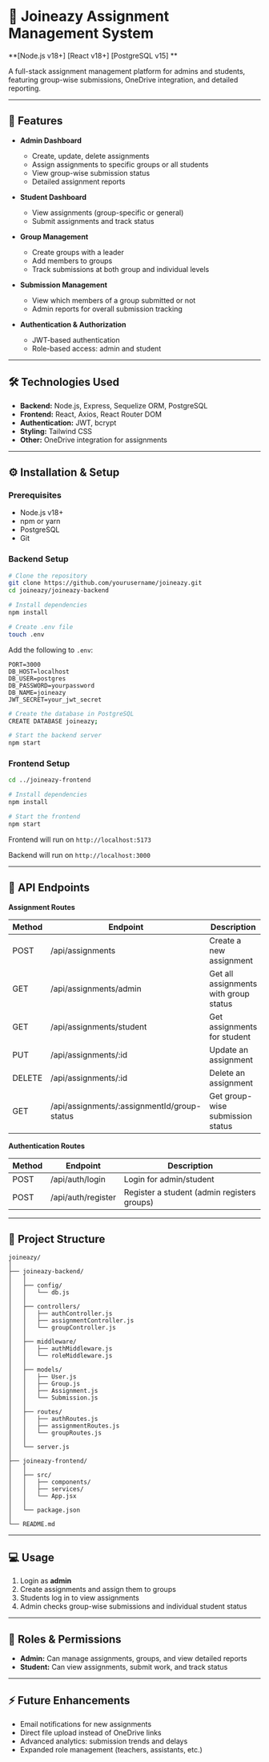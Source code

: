 # 📝 Joineazy Assignment Management System

**[Node.js v18+] [React v18+] [PostgreSQL v15] **

A full-stack assignment management platform for admins and students, featuring group-wise submissions, OneDrive integration, and detailed reporting.  

---

## 🌟 Features

- **Admin Dashboard**
  - Create, update, delete assignments
  - Assign assignments to specific groups or all students
  - View group-wise submission status
  - Detailed assignment reports

- **Student Dashboard**
  - View assignments (group-specific or general)
  - Submit assignments and track status

- **Group Management**
  - Create groups with a leader
  - Add members to groups
  - Track submissions at both group and individual levels

- **Submission Management**
  - View which members of a group submitted or not
  - Admin reports for overall submission tracking

- **Authentication & Authorization**
  - JWT-based authentication
  - Role-based access: admin and student

---

## 🛠️ Technologies Used

- **Backend:** Node.js, Express, Sequelize ORM, PostgreSQL  
- **Frontend:** React, Axios, React Router DOM  
- **Authentication:** JWT, bcrypt  
- **Styling:** Tailwind CSS  
- **Other:** OneDrive integration for assignments  

---

## ⚙️ Installation & Setup

### Prerequisites

- Node.js v18+
- npm or yarn
- PostgreSQL
- Git

### Backend Setup

```bash
# Clone the repository
git clone https://github.com/yourusername/joineazy.git
cd joineazy/joineazy-backend

# Install dependencies
npm install

# Create .env file
touch .env
```

Add the following to `.env`:

```env
PORT=3000
DB_HOST=localhost
DB_USER=postgres
DB_PASSWORD=yourpassword
DB_NAME=joineazy
JWT_SECRET=your_jwt_secret
```

```bash
# Create the database in PostgreSQL
CREATE DATABASE joineazy;

# Start the backend server
npm start
```

### Frontend Setup

```bash
cd ../joineazy-frontend

# Install dependencies
npm install

# Start the frontend
npm start
```

Frontend will run on `http://localhost:5173`  

Backend will run on `http://localhost:3000`  

---

## 🔗 API Endpoints

**Assignment Routes**

| Method | Endpoint | Description | Access |
| ------ | -------- | ----------- | ------ |
| POST   | /api/assignments | Create a new assignment | Admin |
| GET    | /api/assignments/admin | Get all assignments with group status | Admin |
| GET    | /api/assignments/student | Get assignments for student | Student |
| PUT    | /api/assignments/:id | Update an assignment | Admin |
| DELETE | /api/assignments/:id | Delete an assignment | Admin |
| GET    | /api/assignments/:assignmentId/group-status | Get group-wise submission status | Admin |

**Authentication Routes**

| Method | Endpoint | Description |
| ------ | -------- | ----------- |
| POST   | /api/auth/login | Login for admin/student |
| POST   | /api/auth/register | Register a student (admin registers groups) |

---

## 📂 Project Structure

```
joineazy/
│
├── joineazy-backend/
│   │
│   ├── config/
│   │   └── db.js
│   │
│   ├── controllers/
│   │   ├── authController.js
│   │   ├── assignmentController.js
│   │   └── groupController.js
│   │
│   ├── middleware/
│   │   ├── authMiddleware.js
│   │   └── roleMiddleware.js
│   │
│   ├── models/
│   │   ├── User.js
│   │   ├── Group.js
│   │   ├── Assignment.js
│   │   └── Submission.js
│   │
│   ├── routes/
│   │   ├── authRoutes.js
│   │   ├── assignmentRoutes.js
│   │   └── groupRoutes.js
│   │
│   └── server.js
│
├── joineazy-frontend/
│   │
│   ├── src/
│   │   ├── components/
│   │   ├── services/
│   │   └── App.jsx
│   │
│   └── package.json
│
└── README.md
```

---

## 💻 Usage

1. Login as **admin**  
2. Create assignments and assign them to groups  
3. Students log in to view assignments  
4. Admin checks group-wise submissions and individual student status  

---

## 🔐 Roles & Permissions

- **Admin:** Can manage assignments, groups, and view detailed reports  
- **Student:** Can view assignments, submit work, and track status  

---

## ⚡ Future Enhancements

- Email notifications for new assignments  
- Direct file upload instead of OneDrive links  
- Advanced analytics: submission trends and delays  
- Expanded role management (teachers, assistants, etc.)  

